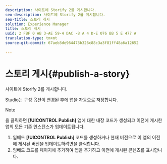 ```yaml
---
description: 사이트에 Storify 2를 게시합니다.
seo-description: 사이트에 Storify 2를 게시합니다.
seo-title: 스토리 게시
solution: Experience Manager
title: 스토리 게시
uuid: 2 FBF 0 AB 3-AE 59-4 DAC -8 A 4 D-E 076 BB 5 E 477 A
translation-type: tm+mt
source-git-commit: 67aeb3de964473b326c88c3a3f81ff48a6a12652

---
```



# 스토리 게시{#publish-a-story}

사이트에 Storify 2를 게시합니다.

Studio는 구성 옵션이 변경된 후에 앱을 자동으로 저장합니다.

>[!NOTE]
>
>을 클릭하면 **[!UICONTROL Publish]** 앱에 대한 내장 코드가 생성되고 이전에 게시한 앱의 모든 기존 인스턴스가 업데이트됩니다.

1. 임베드 **[!UICONTROL Publish]** 코드를 생성하거나 현재 버전으로 이 앱의 이전에 게시된 버전을 업데이트하려면을 클릭합니다.
1. 임베드 코드를 페이지에 추가하여 앱을 추가하고 이전에 게시된 콘텐츠를 표시합니다.
